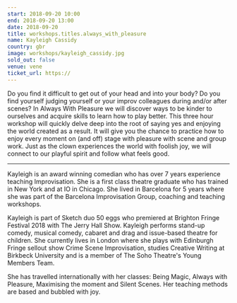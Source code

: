 ```yaml
---
start: 2018-09-20 10:00
end: 2018-09-20 13:00
date: 2018-09-20
title: workshops.titles.always_with_pleasure
name: Kayleigh Cassidy
country: gbr
image: workshops/kayleigh_cassidy.jpg
sold_out: false
venue: vene
ticket_url: https://
---
```


Do you find it difficult to get out of your head and into your body? Do you find yourself judging yourself or your
improv colleagues during and/or after scenes? In Always With Pleasure we will discover ways to be kinder to ourselves
and acquire skills to learn how to play better. This three hour workshop will quickly delve deep into the root of
saying yes and enjoying the world created as a result. It will give you the chance to practice how to enjoy every
moment on (and off) stage with pleasure with scene and group work. Just as the clown experiences the world with
foolish joy, we will connect to our playful spirit and follow what feels good.

---

Kayleigh is an award winning comedian who has over 7 years experience teaching Improvisation.
She is a first class theatre graduate who has trained in New York and at IO in Chicago. She lived in
Barcelona for 5 years where she was part of the Barcelona Improvisation Group, coaching and teaching workshops.

Kayleigh is part of Sketch duo 50 eggs who premiered at Brighton Fringe Festival 2018 with The Jerry Hall Show.
Kayleigh performs stand-up comedy, musical comedy, cabaret and drag and issue-based theatre for children.
She currently lives in London where she plays with Edinburgh Fringe sellout show Crime Scene Improvisation,
studies Creative Writing at Birkbeck University and is a member of The Soho Theatre's Young Members Team.

She has travelled internationally with her classes: Being Magic, Always with Pleasure, Maximising the moment and
Silent Scenes. Her teaching methods are based and bubbled with joy.

